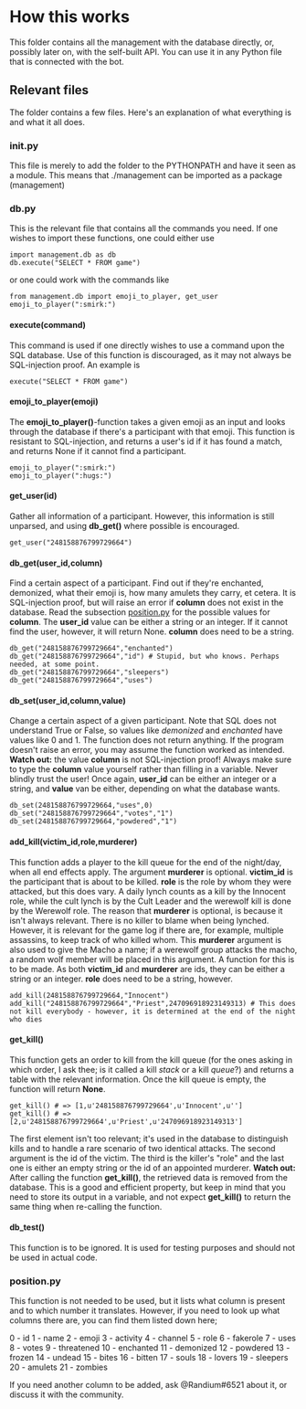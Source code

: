 # How this works

This folder contains all the management with the database directly, or, possibly later on, with the self-built API. You can use it in any Python file that is connected with the bot.

## Relevant files

The folder contains a few files. Here's an explanation of what everything is and what it all does.

### __init__.py
This file is merely to add the folder to the PYTHONPATH and have it seen as a module. This means that ./management can be imported as a package (management)

### db.py
This is the relevant file that contains all the commands you need. If one wishes to import these functions, one could either use

    import management.db as db
    db.execute("SELECT * FROM game")
    
or one could work with the commands like

    from management.db import emoji_to_player, get_user
    emoji_to_player(":smirk:")

#### execute(command)
This command is used if one directly wishes to use a command upon the SQL database. Use of this function is discouraged, as it may not always be SQL-injection proof.
An example is

    execute("SELECT * FROM game")

#### emoji_to_player(emoji)
The **emoji_to_player()**-function takes a given emoji as an input and looks through the database if there's a participant with that emoji. This function is resistant to SQL-injection, and returns a user's id if it has found a match, and returns None if it cannot find a participant.

    emoji_to_player(":smirk:")
    emoji_to_player(":hugs:")

#### get_user(id)
Gather all information of a participant. However, this information is still unparsed, and using **db_get()** where possible is encouraged.

    get_user("248158876799729664")

#### db_get(user_id,column)
Find a certain aspect of a participant. Find out if they're enchanted, demonized, what their emoji is, how many amulets they carry, et cetera. It is SQL-injection proof, but will raise an error if **column** does not exist in the database. Read the subsection [position.py](#position) for the possible values for **column**.
The **user_id** value can be either a string or an integer. If it cannot find the user, however, it will return None. **column** does need to be a string.

    db_get("248158876799729664","enchanted")
    db_get("248158876799729664","id") # Stupid, but who knows. Perhaps needed, at some point.
    db_get("248158876799729664","sleepers")
    db_get("248158876799729664","uses")
    
#### db_set(user_id,column,value)
Change a certain aspect of a given participant. Note that SQL does not understand True or False, so values like *demonized* and *enchanted* have values like 0 and 1. The function does not return anything. If the program doesn't raise an error, you may assume the function worked as intended.
**Watch out:** the value **column** is not SQL-injection proof! Always make sure to type the **column** value yourself rather than filling in a variable. Never blindly trust the user!
Once again, **user_id** can be either an integer or a string, and **value** van be either, depending on what the database wants.

    db_set(248158876799729664,"uses",0)
    db_set("248158876799729664","votes","1")
    db_set(248158876799729664,"powdered","1")

#### add_kill(victim_id,role,murderer)
This function adds a player to the kill queue for the end of the night/day, when all end effects apply. The argument **murderer** is optional. **victim_id** is the participant that is about to be killed.
**role** is the role by whom they were attacked, but this does vary. A daily lynch counts as a kill by the Innocent role, while the cult lynch is by the Cult Leader and the werewolf kill is done by the Werewolf role.
The reason that **murderer** is optional, is because it isn't always relevant. There is no killer to blame when being lynched. However, it is relevant for the game log if there are, for example, multiple assassins, to keep track of who killed whom. This **murderer** argument is also used to give the Macho a name; if a werewolf group attacks the macho, a random wolf member will be placed in this argument. A function for this is to be made.
As both **victim_id** and **murderer** are ids, they can be either a string or an integer. **role** does need to be a string, however.

    add_kill(248158876799729664,"Innocent")
    add_kill("248158876799729664","Priest",247096918923149313) # This does not kill everybody - however, it is determined at the end of the night who dies

#### get_kill()
This function gets an order to kill from the kill queue (for the ones asking in which order, I ask thee; is it called a kill *stack* or a kill *queue*?) and returns a table with the relevant information. Once the kill queue is empty, the function will return **None**.

    get_kill() # => [1,u'248158876799729664',u'Innocent',u'']
    get_kill() # => [2,u'248158876799729664',u'Priest',u'247096918923149313']

The first element isn't too relevant; it's used in the database to distinguish kills and to handle a rare scenario of two identical attacks. The second argument is the id of the victim. The third is the killer's "role" and the last one is either an empty string or the id of an appointed murderer.
**Watch out:** After calling the function **get_kill()**, the retrieved data is removed from the database. This is a good and efficient property, but keep in mind that you need to store its output in a variable, and not expect **get_kill()** to return the same thing when re-calling the function.

#### db_test()
This function is to be ignored. It is used for testing purposes and should not be used in actual code.

### <a head="#position"></a>position.py

This function is not needed to be used, but it lists what column is present and to which number it translates. However, if you need to look up what columns there are, you can find them listed down here;

0 - id
1 - name
2 - emoji
3 - activity
4 - channel
5 - role
6 - fakerole
7 - uses
8 - votes
9 - threatened
10 - enchanted
11 - demonized
12 - powdered
13 - frozen
14 - undead
15 - bites
16 - bitten
17 - souls
18 - lovers
19 - sleepers
20 - amulets
21 - zombies

If you need another column to be added, ask @Randium#6521 about it, or discuss it with the community.

